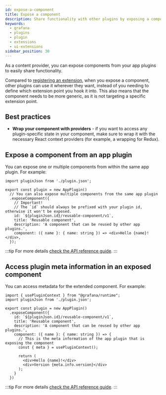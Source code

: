 ```yaml
---
id: expose-a-component
title: Expose a component
description: Share functionality with other plugins by exposing a component.
keywords:
  - grafana
  - plugins
  - plugin
  - extensions
  - ui-extensions
sidebar_position: 30
---
```


As a content provider, you can expose components from your app plugins to easily share functionality.

Compared to [registering an extension](./register-an-extension), when you expose a component, other plugins can use it wherever they want, instead of you needing to define which extension point you hook it into. This also means that the component needs to be more generic, as it is not targeting a specific extension point.

## Best practices

- **Wrap your component with providers** - if you want to access any plugin-specific state in your component, make sure to wrap it with the necessary React context providers (for example, a wrapping for Redux).

## Expose a component from an app plugin

You can expose one or multiple components from within the same app plugin. For example:

```tsx
import pluginJson from './plugin.json';

export const plugin = new AppPlugin()
  // You can also expose multiple components from the same app plugin
  .exposeComponent({
    // Important!
    // The `id` should always be prefixed with your plugin id, otherwise it won't be exposed.
    id: `${pluginJson.id}/reusable-component/v1`,
    title: 'Reusable component',
    description: 'A component that can be reused by other app plugins.',
    component: ({ name }: { name: string }) => <div>Hello {name}!</div>,
  });
```

:::tip
For more details [check the API reference guide](../../reference/ui-extensions.md).
:::

## Access plugin meta information in an exposed component

You can access metadata for the extended component. For example:

```tsx
import { usePluginContext } from "@grafana/runtime";
import pluginJson from './plugin.json';

export const plugin = new AppPlugin()
  .exposeComponent({
    id: `${pluginJson.id}/reusable-component/v1`,
    title: 'Reusable component',
    description: 'A component that can be reused by other app plugins.',
    component: ({ name }: { name: string }) => {
      // This is the meta information of the app plugin that is exposing the component
      const { meta } = usePluginContext();

      return (
        <div>Hello {name}!</div>
        <div>Version {meta.info.version}</div>
      );
    }
  })
```

:::tip
For more details [check the API reference guide](../../reference/ui-extensions.md).
:::